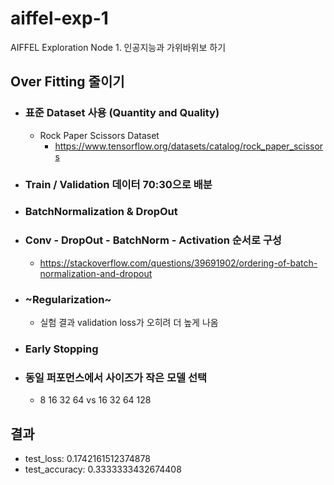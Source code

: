 # aiffel-exp-1
AIFFEL Exploration Node 1. 인공지능과 가위바위보 하기

## Over Fitting 줄이기
- ### 표준 Dataset 사용 (Quantity and Quality)
  - Rock Paper Scissors Dataset
    - https://www.tensorflow.org/datasets/catalog/rock_paper_scissors
- ### Train / Validation 데이터 70:30으로 배분
- ### BatchNormalization & DropOut
- ### Conv - DropOut - BatchNorm - Activation 순서로 구성
  - https://stackoverflow.com/questions/39691902/ordering-of-batch-normalization-and-dropout
- ### ~Regularization~
  - 실험 결과 validation loss가 오히려 더 높게 나옴
- ### Early Stopping
- ### 동일 퍼포먼스에서 사이즈가 작은 모델 선택
  - 8 16 32 64 vs 16 32 64 128

## 결과
- test_loss: 0.1742161512374878<br/>
- test_accuracy: 0.3333333432674408<br/>
